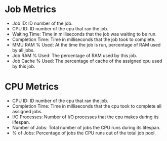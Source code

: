 # Job Metrics
* Job ID: ID number of the job.
* CPU ID: ID number of the cpu that ran the job.
* Waiting Time: Time in milliseconds that the job was waiting to be run.
* Completion Time: Time in milliseconds that the job took to complete.
* MMU RAM % Used: At the time the job is run, percentage of RAM used by all jobs.
* Job RAM % Used: The percentage of RAM used by this job.
* Job Cache % Used: The percentage of cache of the assigned cpu used by this job.

# CPU Metrics
* CPU ID: ID number of the cpu that ran the job.
* Completion Time: Time in milliseconds that the cpu took to complete all assigned jobs.
* I/O Processes: Number of I/O processes that the cpu makes during its lifespan.
* Number of Jobs: Total number of jobs the CPU runs during its lifespan.
* % of Jobs: Percentage of jobs the CPU runs out of the total job pool.
